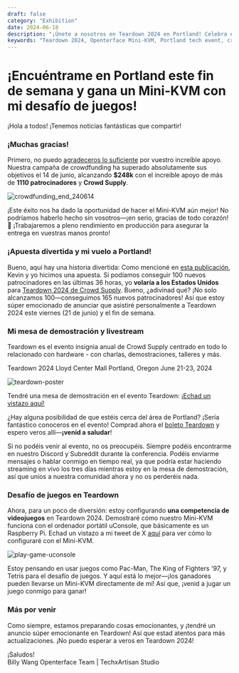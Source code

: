 ```yaml
---
draft: false
category: "Exhibition"
date: 2024-06-18
description: "¡Únete a nosotros en Teardown 2024 en Portland! Celebra el éxito de crowdfunding de $248K de Openterface Mini-KVM, juega juegos retró para ganar un Mini-KVM, y conoce a nuestro equipo en persona. Demo en vivo y streaming disponible del 21 al 23 de junio en Lloyd Center Mall."
keywords: "Teardown 2024, Openterface Mini-KVM, Portland tech event, crowdfunding success, hardware demo, retro gaming challenge, uConsole, Crowd Supply event, tech conference, hardware development, live demo, gaming competition, Mini-KVM giveaway, tech meetup"
---
```


# ¡Encuéntrame en Portland este fin de semana y gana un Mini-KVM con mi desafío de juegos!

¡Hola a todos! ¡Tenemos noticias fantásticas que compartir!

### ¡Muchas gracias!
Primero, no puedo [agradeceros lo suficiente](https://x.com/TechxArtisan/status/1801850068263178300) por vuestro increíble apoyo. Nuestra campaña de crowdfunding ha superado absolutamente sus objetivos el 14 de junio, alcanzando **$248k** con el increíble apoyo de más de **1110 patrocinadores** y **Crowd Supply**.

![crowdfunding_end_240614](https://www.crowdsupply.com/img/b812/9768a2ad-1b78-45dd-966c-942c170fb812/crowdfunding-end-240614_jpg_md-xl.jpg)

¡Este éxito nos ha dado la oportunidad de hacer el Mini-KVM aún mejor! No podríamos haberlo hecho sin vosotros—¡en serio, gracias de todo corazón! 🧡 ¡Trabajaremos a pleno rendimiento en producción para asegurar la entrega en vuestras manos pronto!

### ¡Apuesta divertida y mi vuelo a Portland!
Bueno, aquí hay una historia divertida: Como mencioné en [esta publicación](https://www.crowdsupply.com/techxartisan/openterface-mini-kvm/updates/last-hours-to-back-and-mini-kvms-at-tech-frontlines), Kevin y yo hicimos una apuesta. Si podíamos conseguir 100 nuevos patrocinadores en las últimas 36 horas, yo **volaría a los Estados Unidos** para [Teardown 2024 de Crowd Supply](https://www.crowdsupply.com/teardown/portland-2024). Bueno, ¿adivinad qué? ¡No solo alcanzamos 100—conseguimos 165 nuevos patrocinadores! Así que estoy súper emocionado de anunciar que asistiré personalmente a Teardown 2024 este viernes (21 de junio) y el fin de semana.

### Mi mesa de demostración y livestream
Teardown es el evento insignia anual de Crowd Supply centrado en todo lo relacionado con hardware - con charlas, demostraciones, talleres y más.

Teardown 2024 Lloyd Center Mall Portland, Oregon June 21-23, 2024

![teardown-poster](https://www.crowdsupply.com/img/25ea/1d486985-1024-45ca-8b7d-0bdc388e25ea/twitter-1600-1900-td2024-wires_jpg_md-xl.jpg)

Tendré una mesa de demostración en el evento Teardown: [¡Echad un vistazo aquí!](https://www.crowdsupply.com/teardown/portland-2024/demo/openterface-mini-kvm-turn-your-laptop-as-a-kvm-console)

¿Hay alguna posibilidad de que estéis cerca del área de Portland? ¡Sería fantástico conoceros en el evento! Comprad ahora el [boleto Teardown](https://www.crowdsupply.com/teardown/portland-2024) y espero veros allí—**¡venid a saludar**!

Si no podéis venir al evento, no os preocupéis. Siempre podéis encontrarme en nuestro Discord y Subreddit durante la conferencia. Podéis enviarme mensajes o hablar conmigo en tiempo real, ya que podría estar haciendo streaming en vivo los tres días mientras estoy en la mesa de demostración, así que uníos a nuestra comunidad ahora y no os perderéis nada.

### Desafío de juegos en Teardown
Ahora, para un poco de diversión: estoy configurando **una competencia de videojuegos** en Teardown 2024. Demostraré cómo nuestro Mini-KVM funciona con el ordenador portátil uConsole, que básicamente es un Raspberry Pi. Echad un vistazo a mi tweet de X [aquí](https://x.com/TechxArtisan/status/1802675690015424962) para ver cómo lo configuraré con el Mini-KVM.

![play-game-uconsole](https://www.crowdsupply.com/img/c4d2/d5fe66f3-4f3e-4398-bd11-494ae317c4d2/play-game-uconsole_png_md-xl.jpg)

Estoy pensando en usar juegos como Pac-Man, The King of Fighters '97, y Tetris para el desafío de juegos. Y aquí está lo mejor—¡los ganadores pueden llevarse un Mini-KVM directamente de mí! Así que, ¡venid a jugar un juego conmigo para ganar!

### Más por venir
Como siempre, estamos preparando cosas emocionantes, y ¡tendré un anuncio súper emocionante en Teardown! Así que estad atentos para más actualizaciones. ¡No puedo esperar a veros en Teardown 2024!

¡Saludos!  
Billy Wang
Openterface Team | TechxArtisan Studio

